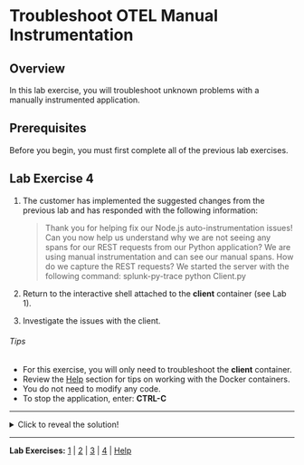 # Troubleshoot OTEL Manual Instrumentation

## Overview
In this lab exercise, you will troubleshoot unknown problems with a manually instrumented application.

## Prerequisites
Before you begin, you must first complete all of the previous lab exercises.

## Lab Exercise 4
1. The customer has implemented the suggested changes from the previous lab and has responded with the following information:

    > Thank you for helping fix our Node.js auto-instrumentation issues! Can you now help us understand why we are not seeing any spans for our REST requests from our Python application? We are using manual instrumentation and can see our manual spans. How do we capture the REST requests? We started the server with the following command: splunk-py-trace python Client.py

1. Return to the interactive shell attached to the **client** container (see Lab 1).
1. Investigate the issues with the client.

###### Tips
- For this exercise, you will only need to troubleshoot the **client** container.
- Review the [Help](Help.md) section for tips on working with the Docker containers.
- You do not need to modify any code.
- To stop the application, enter: **CTRL-C**

---

<details>
    <summary>Click to reveal the solution!</summary>

1. Stop the application: **CTRL-C**
1. Run the bootstrap script to enable instrumentation for installed packages.
    ```
    splunk-py-trace-bootstrap
    ```
1. Start the application.
    ```
    splunk-py-trace python Client.py
    ```
1. Verify the *client-python: GET HTTP GET* traces now appear in the Observability Cloud.
</details>

---
**Lab Exercises:** [1](Lab1.md) | [2](Lab2.md) | [3](Lab3.md) | [4](Lab4.md) | [Help](Help.md)